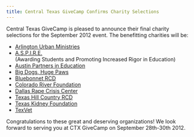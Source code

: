 ```yaml
---
title: Central Texas GiveCamp Confirms Charity Selections
---
```


Central Texas GiveCamp is pleased to announce their final charity selections for the September 2012 event. The benefitting charities will be:

* [Arlington Urban Ministries](http://www.arlingtonurbanministries.org/)
* [A.S.P.I.R.E.](http://aspiringineducation.org/)<br />(Awarding Students and Promoting Increased Rigor in Education)
* [Austin Partners in Education](http://www.austinpartners.org/)
* [Big Dogs, Huge Paws](http://bigdogshugepaws.com/)
* [Bluebonnet RCD](http://www.texasrcd.org/bluebonnet.htm)
* [Colorado River Foundation](http://coloradoriver.org/)
* [Dallas Rape Crisis Center](http://www.dallasrapecrisis.org/)
* [Texas Hill Country RCD](http://www.texasrcd.org/hill_country.htm)
* [Texas Kidney Foundation](http://txkidney.org/)
* [TexVet](http://www.texvet.org/)

Congratulations to these great and deserving organizations! We look forward to serving you at CTX GiveCamp on September 28th-30th 2012.